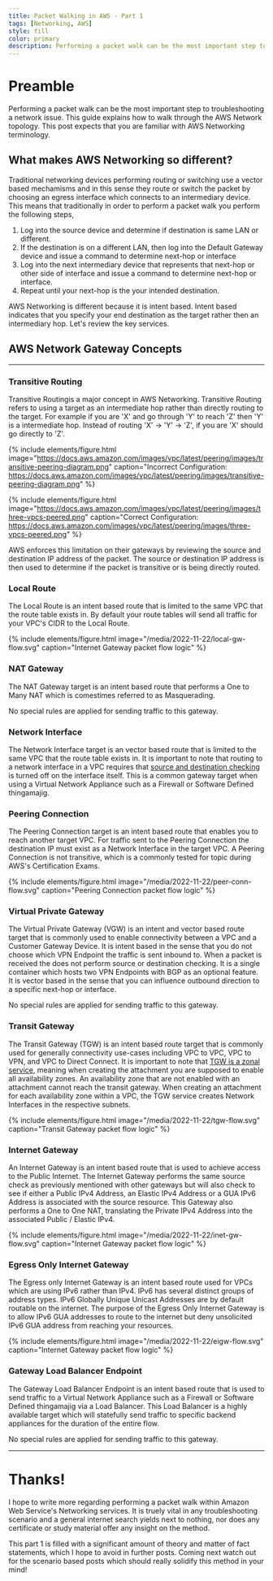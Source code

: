 ```yaml
---
title: Packet Walking in AWS - Part 1
tags: [Networking, AWS]
style: fill
color: primary
description: Performing a packet walk can be the most important step to troubleshooting a network issue. This post talks about the terminology and theory.
---
```


# Preamble

Performing a packet walk can be the most important step to troubleshooting a network issue. This guide explains how to walk through the AWS Network topology. This post expects that you are familiar with AWS Networking terminology.

## What makes AWS Networking so different?

Traditional networking devices performing routing or switching use a vector based mechamisms and in this sense they route or switch the packet by choosing an egress interface which connects to an intermediary device. This means that traditionally in order to perform a packet walk you perform the following steps,

1. Log into the source device and determine if destination is same LAN or different.
2. If the destination is on a different LAN, then log into the Default Gateway device and issue a command to determine next-hop or interface
3. Log into the next intermediary device that represents that next-hop or other side of interface and issue a command to determine next-hop or interface.
4. Repeat until your next-hop is the your intended destination.

AWS Networking is different because it is intent based. Intent based indicates that you specify your end destination as the target rather then an intermediary hop. Let's review the key services.

## AWS Network Gateway Concepts

---

### Transitive Routing

Transitive Routingis a major concept in AWS Networking. Transitive Routing refers to using a target as an intermediate hop rather than directly routing to the target. For example if you are 'X' and go through 'Y' to reach 'Z' then 'Y' is a intermediate hop. Instead of routing 'X' -> 'Y' -> 'Z', if you are 'X' should go directly to 'Z'.

{% include elements/figure.html image="https://docs.aws.amazon.com/images/vpc/latest/peering/images/transitive-peering-diagram.png" caption="Incorrect Configuration: https://docs.aws.amazon.com/images/vpc/latest/peering/images/transitive-peering-diagram.png" %}

{% include elements/figure.html image="https://docs.aws.amazon.com/images/vpc/latest/peering/images/three-vpcs-peered.png" caption="Correct Configuration: https://docs.aws.amazon.com/images/vpc/latest/peering/images/three-vpcs-peered.png" %}

AWS enforces this limitation on their gateways by reviewing the source and destination IP address of the packet. The source or destination IP address is then used to determine if the packet is transitive or is being directly routed.

### Local Route

The Local Route is an intent based route that is limited to the same VPC that the route table exists in. By default your route tables will send all traffic for your VPC's CIDR to the Local Route.

{% include elements/figure.html image="/media/2022-11-22/local-gw-flow.svg" caption="Internet Gateway packet flow logic" %}

### NAT Gateway

The NAT Gateway target is an intent based route that performs a One to Many NAT which is comestimes referred to as Masquerading. 

No special rules are applied for sending traffic to this gateway.

### Network Interface

The Network Interface target is an vector based route that is limited to the same VPC that the route table exists in. It is important to note that routing to a network interface in a VPC requires that [source and destination checking](https://docs.aws.amazon.com/AWSEC2/latest/UserGuide/using-eni.html#modify-source-dest-check) is turned off on the interface itself. This is a common gateway target when using a Virtual Network Appliance such as a Firewall or Software Defined thingamajig.

### Peering Connection

The Peering Connection target is an intent based route that enables you to reach another target VPC. For traffic sent to the Peering Connection the destination IP must exist as a Network Interface in the target VPC. A Peering Connection is not transitive, which is a commonly tested for topic during AWS's Certification Exams.

{% include elements/figure.html image="/media/2022-11-22/peer-conn-flow.svg" caption="Peering Connection packet flow logic" %}

### Virtual Private Gateway

The Virtual Private Gateway (VGW) is an intent and vector based route target that is commonly used to enable connectivity between a VPC and a Customer Gateway Device. It is intent based in the sense that you do not choose which VPN Endpoint the traffic is sent inbound to. When a packet is received the does not perform source or destination checking. It is a single container which hosts two VPN Endpoints with BGP as an optional feature. It is vector based in the sense that you can influence outbound direction to a specific next-hop or interface.

No special rules are applied for sending traffic to this gateway.

<!---
vgw vpn randomly chooses tunnel interface for egress

-->

### Transit Gateway

The Transit Gateway (TGW) is an intent based route target that is commonly used for generally connectivity use-cases including VPC to VPC, VPC to VPN, and VPC to Direct Connect. It is important to note that [TGW is a zonal service](https://docs.aws.amazon.com/vpc/latest/tgw/how-transit-gateways-work.html#tgw-az-overview), meaning when creating the attachment you are supposed to enable all availability zones. An availability zone that are not enabled with an attachment cannot reach the transit gateway. When creating an attachment for each availability zone within a VPC, the TGW service creates Network Interfaces in the respective subnets.

{% include elements/figure.html image="/media/2022-11-22/tgw-flow.svg" caption="Transit Gateway packet flow logic" %}

### Internet Gateway

An Internet Gateway is an intent based route that is used to achieve access to the Public Internet. The Internet Gateway performs the same source check as previously mentioned with other gateways but will also check to see if either a Public IPv4 Address, an Elastic IPv4 Address or a GUA IPv6 Address is associated with the source resource. This Gateway also performs a One to One NAT, translating the Private IPv4 Address into the associated Public / Elastic IPv4.

{% include elements/figure.html image="/media/2022-11-22/inet-gw-flow.svg" caption="Internet Gateway packet flow logic" %}

### Egress Only Internet Gateway

The Egress only Internet Gateway is an intent based route used for VPCs which are using IPv6 rather than IPv4. IPv6 has several distinct groups of address types. IPv6 Globally Unique Unicast Addresses are by default routable on the internet. The purpose of the Egress Only Internet Gateway is to allow IPv6 GUA addresses to route to the internet but deny unsolicited IPv6 GUA address from reaching your resources.

{% include elements/figure.html image="/media/2022-11-22/eigw-flow.svg" caption="Internet Gateway packet flow logic" %}

### Gateway Load Balancer Endpoint

The Gateway Load Balancer Endpoint is an intent based route that is used to send traffic to a Virtual Network Appliance such as a Firewall or Software Defined thingamajig via a Load Balancer. This Load Balancer is a highly available target which will statefully send traffic to specific backend appliances for the duration of the entire flow.

No special rules are applied for sending traffic to this gateway.

---

# Thanks!

I hope to write more regarding performing a packet walk within Amazon Web Service's Networking services. It is truely vital in any troubleshooting scenario and a general internet search yields next to nothing, nor does any certificate or study material offer any insight on the method. 

This part 1 is filled with a significant amount of theory and matter of fact statements, which I hope to avoid in further posts. Coming next watch out for the scenario based posts which should really solidify this method in your mind!